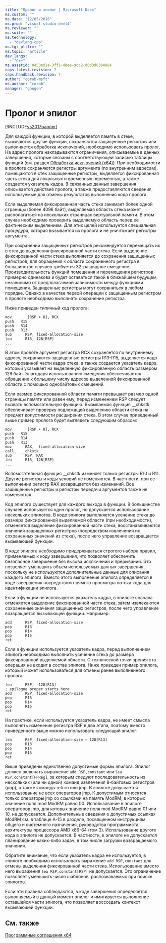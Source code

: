 ```yaml
---
title: "Пролог и эпилог | Microsoft Docs"
ms.custom: ""
ms.date: "12/05/2016"
ms.prod: "visual-studio-dev14"
ms.reviewer: ""
ms.suite: ""
ms.technology: 
  - "devlang-cpp"
ms.tgt_pltfrm: ""
ms.topic: "article"
dev_langs: 
  - "C++"
ms.assetid: 0453ed1a-3ff1-4bee-9cc2-d6d3d6384984
caps.latest.revision: 7
caps.handback.revision: 7
author: "corob-msft"
ms.author: "corob"
manager: "ghogen"
---
```

# Пролог и эпилог
[!INCLUDE[vs2017banner](../assembler/inline/includes/vs2017banner.md)]

Для каждой функции, в которой выделяется память в стеке, вызываются другие функции, сохраняются защищенные регистры или выполняется обработка исключений, необходимо использовать пролог. На адрес пролога накладываются ограничения, описываемые в данных завершения, которые связаны с соответствующей записью таблицы функций \(см. раздел [Обработка исключений \(x64\)](../build/exception-handling-x64.md)\).  При необходимости в прологе сохраняются регистры аргумента \(по внутренним адресам\), помещаются в стек защищенные регистры, выделяется фиксированная часть стека для локальных и временных переменных, а также создается указатель кадра.  В связанных данных завершения описывается действие пролога, а также предоставляются сведения, используемые для отмены результатов выполнения кода пролога.  
  
 Если выделяемая фиксированная часть стека занимает более одной страницы \(более 4096 байт\), выделяемая область стека может располагаться на нескольких страницах виртуальной памяти. В этом случае необходимо проверить выделяемую область перед ее фактическим выделением.  Для этих целей используется специальная процедура, которая вызывается из пролога и не уничтожает регистры аргумента.  
  
 При сохранении защищенных регистров рекомендуется перемещать их в стек до выделения фиксированной части стека.  Если выделение фиксированной части стека выполняется до сохранения защищенных регистров, для обращения к области сохраненного регистра в большинстве случаев требуется 32\-разрядное смещение. Производительность функций помещения и перемещения регистров примерно одинакова и будет оставаться такой в ближайшем будущем, независимо от предполагаемой зависимости между функциями помещения.  Защищенные регистры могут сохраняться в любом порядке.  Однако в качестве первой операции с защищенным регистром в прологе необходимо выполнять сохранение регистра.  
  
 Ниже приведен типичный код пролога:  
  
```  
mov       [RSP + 8], RCX  
push   R15  
push   R14  
push   R13  
sub      RSP, fixed-allocation-size  
lea      R13, 128[RSP]  
...  
```  
  
 В этом прологе аргумент регистра RCX сохраняется по внутреннему адресу, сохраняются защищенные регистры R13\-R15, выделяется кадр фиксированной части кадра стека, а также создается указатель кадра, который указывает на выделенную фиксированную область размером 128 байт.  Благодаря использованию смещения обеспечивается обращение к большему числу адресов выделенной фиксированной области с помощью однобайтовых смещений.  
  
 Если размер фиксированной области памяти превышает размер одной страницы памяти или равен ему, перед изменением RSP следует вызвать вспомогательную функцию.  Вызываемая функция \_\_chkstk обеспечивает проверку подлежащей выделению области стека на предмет допустимости расширения стека.  В этом случае приведенный выше пример пролога будет выглядеть следующим образом:  
  
```  
mov       [RSP + 8], RCX  
push   R15  
push   R14  
push   R13  
mov      RAX,  fixed-allocation-size  
call   __chkstk  
sub      RSP, RAX  
lea      R13, 128[RSP]  
...  
```  
  
 Вспомогательная функция \_\_chkstk изменяет только регистры R10 и R11. Другие регистры и коды условий не изменяются.  В частности, при ее выполнении регистр RAX возвращается без изменений. Все защищенные регистры и регистры передачи аргументов также не изменяются.  
  
 Код эпилога существует для каждого выхода в функции.  В большинстве случаев используется один пролог, но допускается использование нескольких эпилогов.  В коде эпилога выполняется усечение стека до размера фиксированной выделяемой области \(при необходимости\), отменяется выделение фиксированной части стека, восстанавливаются значения защищенных регистров \(посредством извлечения их сохраненных значений из стека\), после чего управление возвращается вызывающей функции.  
  
 В коде эпилога необходимо придерживаться строгого набора правил, применяемых к коду завершения, что позволяет обеспечить безопасное завершение без вызова исключений и прерываний.  Это позволяет уменьшить объем используемых данных завершения, поскольку не используются дополнительные данные для описания каждого эпилога.  Вместо этого выполнение эпилога определяется в коде завершения посредством прямого просмотра потока кода для идентификации эпилога.  
  
 Если в функции не используется указатель кадра, в эпилоге сначала отменяется выделение фиксированной части стека, затем извлекаются сохраненные значения защищенных регистров, после чего управление возвращается вызывающей функции.  Например:  
  
```  
add      RSP, fixed-allocation-size  
pop      R13  
pop      R14  
pop      R15  
ret  
```  
  
 Если в функции используется указатель кадра, перед выполнением эпилога необходимо выполнить усечение стека до размера фиксированной выделяемой области.  С технической точки зрения эта операция не входит в состав эпилога.  Ниже приведен пример эпилога, который может использоваться для отмены ранее выполненного пролога:  
  
```  
lea      RSP, -128[R13]  
; epilogue proper starts here  
add      RSP, fixed-allocation-size  
pop      R13  
pop      R14  
pop      R15  
ret  
```  
  
 На практике, если используется указатель кадра, не имеет смысла выполнять изменение регистра RSP в два этапа, поэтому вместо приведенного выше можно использовать следующий эпилог:  
  
```  
lea      RSP, fixed-allocation-size – 128[R13]  
pop      R13  
pop      R14  
pop      R15  
ret  
```  
  
 Выше приведены единственно допустимые формы эпилога.  Эпилог должен включать выражение `add RSP,constant` или `lea RSP,constant[FPReg]`, за которым следуют последовательность из нескольких \(или ни одной\) команд извлечения 8\-байтовых регистров \(pop\), а также команды return или jmp.  В эпилоге допускается использование не всех операторов jmp.  К допустимым относятся только операторы jmp со ссылками на память ModRM, в которых значение поля mod ModRM равно 00.  Использование в эпилоге операторов jmp, для которых значение поля mod ModRM равно 01 или 10, не допускается.  Дополнительные сведения о допустимых ссылках ModRM см. в таблице A\-15 в разделе, посвященном инструкциям общего и системного назначения, руководства программиста архитектуры процессора AMD x86\-64 \(том 3\).  Использование другого кода в эпилоге не допускается.  В частности, в эпилоге не допускается планирование каких\-либо задач, в том числе загрузки возвращаемого значения.  
  
 Обратите внимание, что если указатель кадра не используется, в эпилоге необходимо использовать выражение `add RSP,constant` для отмены выделения фиксированной части стека.  Использование вместо него выражения `lea RSP,constant[RSP]` не допускается.  Это ограничение позволяет уменьшить число шаблонов, распознаваемых при поиске эпилогов.  
  
 Если эти правила соблюдаются, в коде завершения определяется выполняемый в данный момент эпилог и имитируется выполнение оставшейся части эпилога, что позволяет воссоздать контекст вызывающей функции.  
  
## См. также  
 [Программные соглашения x64](../build/x64-software-conventions.md)